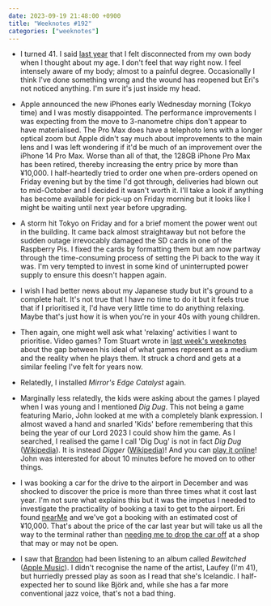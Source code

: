 ```yaml
---
date: 2023-09-19 21:48:00 +0900
title: "Weeknotes #192"
categories: ["weeknotes"]
---
```


- I turned 41. I said [last year](https://updates.inqk.net/post/1663646220.html) that I felt disconnected from my own body when I thought about my age. I don't feel that way right now. I feel intensely aware of my body; almost to a painful degree. Occasionally I think I've done something wrong and the wound has reopened but Eri's not noticed anything. I'm sure it's just inside my head.

- Apple announced the new iPhones early Wednesday morning (Tokyo time) and I was mostly disappointed. The performance improvements I was expecting from the move to 3-nanometre chips don't appear to have materialised. The Pro Max does have a telephoto lens with a longer optical zoom but Apple didn't say much about improvements to the main lens and I was left wondering if it'd be much of an improvement over the iPhone 14 Pro Max. Worse than all of that, the 128GB iPhone Pro Max has been retired, thereby increasing the entry price by more than ¥10,000. I half-heartedly tried to order one when pre-orders opened on Friday evening but by the time I'd got through, deliveries had blown out to mid-October and I decided it wasn't worth it. I'll take a look if anything has become available for pick-up on Friday morning but it looks like I might be waiting until next year before upgrading.

- A storm hit Tokyo on Friday and for a brief moment the power went out in the building. It came back almost straightaway but not before the sudden outage irrevocably damaged the SD cards in one of the Raspberry Pis. I fixed the cards by formatting them but am now partway through the time-consuming process of setting the Pi back to the way it was. I'm very tempted to invest in some kind of uninterrupted power supply to ensure this doesn't happen again.

- I wish I had better news about my Japanese study but it's ground to a complete halt. It's not true that I have no time to do it but it feels true that if I prioritised it, I'd have very little time to do anything relaxing. Maybe that's just how it is when you're in your 40s with young children.

- Then again, one might well ask what 'relaxing' activities I want to prioritise. Video games? Tom Stuart wrote in [last week's weeknotes](https://tomstu.art/weeknotes-192-wet-bulb) about the gap between his ideal of what games represent as a medium and the reality when he plays them. It struck a chord and gets at a similar feeling I've felt for years now.

- Relatedly, I installed _Mirror's Edge Catalyst_ again.

- Marginally less relatedly, the kids were asking about the games I played when I was young and I mentioned _Dig Dug_. This not being a game featuring Mario, John looked at me with a completely blank expression. I almost waved a hand and snarled 'Kids' before remembering that this being the year of our Lord 2023 I could show him the game. As I searched, I realised the game I call 'Dig Dug' is not in fact _Dig Dug_ ([Wikipedia](https://en.wikipedia.org/wiki/Dig_Dug)). It is instead _Digger_ ([Wikipedia](https://en.wikipedia.org/wiki/Digger_(video_game)))! And you can [play it online](https://www.futrega.org/digger/)! John was interested for about 10 minutes before he moved on to other things.

- I was booking a car for the drive to the airport in December and was shocked to discover the price is more than three times what it cost last year. I'm not sure what explains this but it was the impetus I needed to investigate the practicality of booking a taxi to get to the airport. Eri found [nearMe](https://nearme.jp/) and we've got a booking with an estimated cost of ¥10,000. That's about the price of the car last year but will take us all the way to the terminal rather than [needing me to drop the car off](https://updates.inqk.net/post/1672143660.html) at a shop that may or may not be open. 

- I saw that [Brandon](https://sangsara.net) had been listening to an album called _Bewitched_ ([Apple Music](https://music.apple.com/us/album/bewitched/1690607869)). I didn't recognise the name of the artist, Laufey (I'm 41), but hurriedly pressed play as soon as I read that she's Icelandic. I half-expected her to sound like Björk and, while she has a far more conventional jazz voice, that's not a bad thing.
